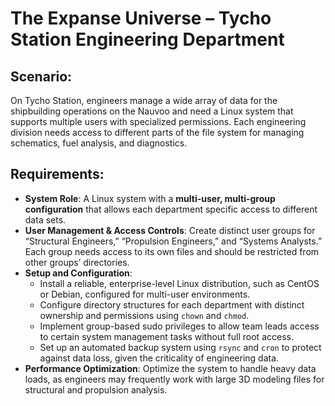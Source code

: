 # The Expanse Universe – Tycho Station Engineering Department
## Scenario: 
On Tycho Station, engineers manage a wide array of data for the shipbuilding operations on the Nauvoo and need a Linux system that supports multiple users with specialized permissions. Each engineering division needs access to different parts of the file system for managing schematics, fuel analysis, and diagnostics.

## Requirements:

- **System Role**: A Linux system with a **multi-user, multi-group configuration** that allows each department specific access to different data sets.
- **User Management & Access Controls**: Create distinct user groups for “Structural Engineers,” “Propulsion Engineers,” and “Systems Analysts.” Each group needs access to its own files and should be restricted from other groups’ directories.
- **Setup and Configuration**:
    - Install a reliable, enterprise-level Linux distribution, such as CentOS or Debian, configured for multi-user environments.
    - Configure directory structures for each department with distinct ownership and permissions using `chown` and `chmod`.
    - Implement group-based sudo privileges to allow team leads access to certain system management tasks without full root access.
    - Set up an automated backup system using `rsync` and `cron` to protect against data loss, given the criticality of engineering data.
- **Performance Optimization**: Optimize the system to handle heavy data loads, as engineers may frequently work with large 3D modeling files for structural and propulsion analysis.
